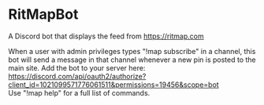 # RitMapBot
A Discord bot that displays the feed from https://ritmap.com

When a user with admin privileges types "!map subscribe" in a channel, this bot will send a message in that channel whenever a new pin is posted to the main site. Add the bot to your server here: https://discord.com/api/oauth2/authorize?client_id=1021099571776061511&permissions=19456&scope=bot <br>
Use "!map help" for a full list of commands.
